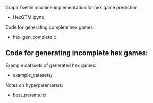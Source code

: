 Graph Tsetlin machine implementation for hex game prediction:
- HexGTM.ipynb

Code for generating complete hex games:
- hex_gen_complete.c

Code for generating incomplete hex games:
- 

Example datasets of generated hex games:
- example_datasets/

Notes on hyperparemeters:
- best_params.txt
